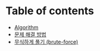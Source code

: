 # Table of contents

* [Algorithm](README.md)
* [문제 해결 방법](undefined-1.md)
* [무식하게 풀기 \(brute-force\)](undefined.md)

